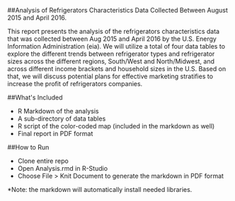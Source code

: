 ##Analysis of Refrigerators Characteristics Data Collected
Between August 2015 and April 2016.

This report presents the analysis of the refrigerators characteristics data that was collected between Aug 2015 and April 2016 by the U.S. Energy Information Administration (eia). We will utilize a total of four data tables to explore the different trends between refrigerator types and refrigerator sizes across the different regions, South/West and North/Midwest, and across different income brackets and household sizes in the U.S. Based on that, we will discuss potential plans for effective marketing stratifies to increase the profit of refrigerators companies.

##What's Included
- R Markdown of the analysis
- A sub-directory of data tables
- R script of the color-coded map (included in the markdown as well)
- Final report in PDF format  

##How to Run
- Clone entire repo
- Open Analysis.rmd in R-Studio 
- Choose File > Knit Document to generate the markdown in PDF format

*Note: the markdown will automatically install needed libraries.


